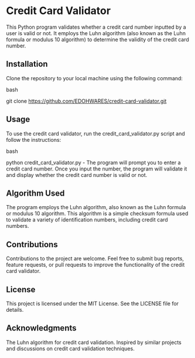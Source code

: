 # Credit Card Validator
This Python program validates whether a credit card number inputted by a user is valid or not. It employs the Luhn algorithm (also known as the Luhn formula or modulus 10 algorithm) to determine the validity of the credit card number.

## Installation
Clone the repository to your local machine using the following command:

bash

git clone https://github.com/EDOHWARES/credit-card-validator.git

## Usage
To use the credit card validator, run the credit_card_validator.py script and follow the instructions:

bash

python credit_card_validator.py -
The program will prompt you to enter a credit card number. Once you input the number, the program will validate it and display whether the credit card number is valid or not.

## Algorithm Used
The program employs the Luhn algorithm, also known as the Luhn formula or modulus 10 algorithm. This algorithm is a simple checksum formula used to validate a variety of identification numbers, including credit card numbers.

## Contributions
Contributions to the project are welcome. Feel free to submit bug reports, feature requests, or pull requests to improve the functionality of the credit card validator.

## License
This project is licensed under the MIT License. See the LICENSE file for details.

## Acknowledgments
The Luhn algorithm for credit card validation.
Inspired by similar projects and discussions on credit card validation techniques.
